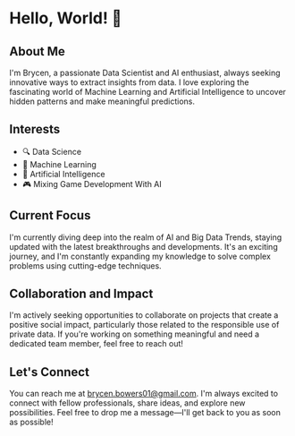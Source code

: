 # Hello, World! 👋

## About Me

I'm Brycen, a passionate Data Scientist and AI enthusiast, always seeking innovative ways to extract insights from data. I love exploring the fascinating world of Machine Learning and Artificial Intelligence to uncover hidden patterns and make meaningful predictions.

## Interests

- 🔍 Data Science
- 🤖 Machine Learning
- 🧠 Artificial Intelligence
- 🎮 Mixing Game Development With AI

## Current Focus

I'm currently diving deep into the realm of AI and Big Data Trends, staying updated with the latest breakthroughs and developments. It's an exciting journey, and I'm constantly expanding my knowledge to solve complex problems using cutting-edge techniques.

## Collaboration and Impact

I'm actively seeking opportunities to collaborate on projects that create a positive social impact, particularly those related to the responsible use of private data. If you're working on something meaningful and need a dedicated team member, feel free to reach out!

## Let's Connect

You can reach me at brycen.bowers01@gmail.com. I'm always excited to connect with fellow professionals, share ideas, and explore new possibilities. Feel free to drop me a message—I'll get back to you as soon as possible!

<!---
BrycenAB/BrycenAB is a ✨ special ✨ repository because its `README.md` (this file) appears on your GitHub profile.
You can click the Preview link to take a look at your changes.
--->
